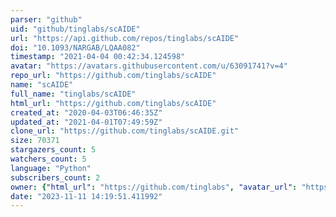 ```yaml
---
parser: "github"
uid: "github/tinglabs/scAIDE"
url: "https://api.github.com/repos/tinglabs/scAIDE"
doi: "10.1093/NARGAB/LQAA082"
timestamp: "2021-04-04 00:42:34.124598"
avatar: "https://avatars.githubusercontent.com/u/63091741?v=4"
repo_url: "https://github.com/tinglabs/scAIDE"
name: "scAIDE"
full_name: "tinglabs/scAIDE"
html_url: "https://github.com/tinglabs/scAIDE"
created_at: "2020-04-03T06:46:35Z"
updated_at: "2021-04-01T07:49:59Z"
clone_url: "https://github.com/tinglabs/scAIDE.git"
size: 70371
stargazers_count: 5
watchers_count: 5
language: "Python"
subscribers_count: 2
owner: {"html_url": "https://github.com/tinglabs", "avatar_url": "https://avatars.githubusercontent.com/u/63091741?v=4", "login": "tinglabs", "type": "Organization"}
date: "2023-11-11 14:19:51.411992"
---
```


